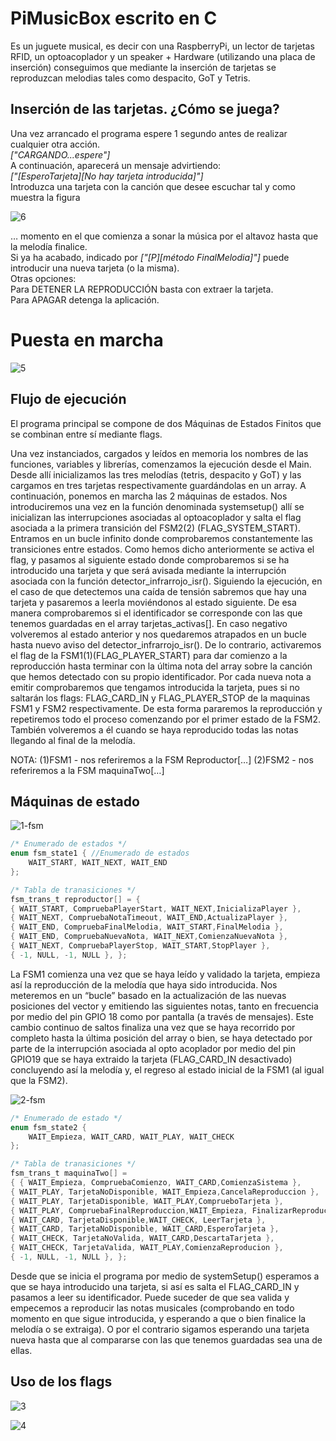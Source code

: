 # PiMusicBox escrito en C

Es un juguete musical, es decir con una RaspberryPi, un lector de tarjetas RFID, un optoacoplador y un speaker + Hardware (utilizando una placa de inserción) conseguimos que mediante la inserción de tarjetas se reproduzcan melodias tales como despacito, GoT y Tetris.

## Inserción de las tarjetas. ¿Cómo se juega?

Una vez arrancado el programa espere 1 segundo antes de realizar cualquier otra acción.																			<br>*["CARGANDO...espere"]*</br>
A continuación, aparecerá un mensaje advirtiendo:
<br>*["[EsperoTarjeta][No hay tarjeta introducida]"]*</br>
Introduzca una tarjeta con la canción que desee escuchar tal y como muestra la figura

![6](https://user-images.githubusercontent.com/36509669/51739523-f38d9600-2091-11e9-9594-e2c3fc643b36.JPG)

… momento en el que comienza a sonar la música por el altavoz hasta que la melodía finalice.
<br>Si ya ha acabado, indicado por *["[P][método FinalMelodia]"]* puede introducir una nueva tarjeta (o la misma).
<br>Otras opciones:
<br>Para DETENER LA REPRODUCCIÓN basta con extraer la tarjeta.
<br>Para APAGAR detenga la aplicación.


# Puesta en marcha
![5](https://user-images.githubusercontent.com/36509669/51739525-f6888680-2091-11e9-86a9-8ec0ee3b740b.JPG)

## Flujo de ejecución

El programa principal se compone de dos Máquinas de Estados Finitos que se combinan entre sí mediante flags.

Una vez instanciados, cargados y leídos en memoria los nombres de las funciones, variables y librerías, comenzamos la ejecución desde el Main. Desde allí inicializamos las tres melodías (tetris, despacito y GoT) y las cargamos en tres tarjetas respectivamente guardándolas en un array. A continuación, ponemos en marcha las 2 máquinas de estados. Nos introduciremos una vez en la función denominada systemsetup() allí se inicializan las interrupciones asociadas al optoacoplador y salta el flag asociada a la primera transición del FSM2(2) (FLAG_SYSTEM_START). Entramos en un bucle infinito donde comprobaremos constantemente las transiciones entre estados. Como hemos dicho anteriormente se activa el flag, y pasamos al siguiente estado donde comprobaremos si se ha introducido una tarjeta y que será avisada mediante la interrupción asociada con la función detector_infrarrojo_isr(). Siguiendo la ejecución, en el caso de que detectemos una caída de tensión sabremos que hay una tarjeta y pasaremos a leerla moviéndonos al estado siguiente. De esa manera comprobaremos si el identificador se corresponde con las que tenemos guardadas en el array tarjetas_activas[]. En caso negativo volveremos al estado anterior y nos quedaremos atrapados en un bucle hasta nuevo aviso del detector_infrarrojo_isr(). De lo contrario, activaremos el flag de la FSM1(1)(FLAG_PLAYER_START) para dar comienzo a la reproducción hasta terminar con la última nota del array sobre la canción que hemos detectado con su propio identificador. Por cada nueva nota a emitir comprobaremos que tengamos introducida la tarjeta, pues si no saltarán los flags: FLAG_CARD_IN y FLAG_PLAYER_STOP de la maquinas FSM1 y FSM2 respectivamente. De esta forma pararemos la reproducción y repetiremos todo el proceso comenzando por el primer estado de la FSM2. También volveremos a él cuando se haya reproducido todas las notas llegando al final de la melodía.

 NOTA:
   (1)FSM1 - nos referiremos a la FSM Reproductor[…]
   (2)FSM2 - nos referiremos a la FSM maquinaTwo[…] 


## Máquinas de estado

![1-fsm](https://user-images.githubusercontent.com/36509669/51739690-60089500-2092-11e9-881c-7234975d405a.JPG)

```C
/* Enumerado de estados */
enum fsm_state1 { //Enumerado de estados
	WAIT_START, WAIT_NEXT, WAIT_END
};

/* Tabla de tranasiciones */
fsm_trans_t reproductor[] = {
{ WAIT_START, CompruebaPlayerStart, WAIT_NEXT,InicializaPlayer },				
{ WAIT_NEXT, CompruebaNotaTimeout, WAIT_END,ActualizaPlayer }, 					
{ WAIT_END, CompruebaFinalMelodia, WAIT_START,FinalMelodia }, 					
{ WAIT_END, CompruebaNuevaNota, WAIT_NEXT,ComienzaNuevaNota }, 					
{ WAIT_NEXT, CompruebaPlayerStop, WAIT_START,StopPlayer }, 					
{ -1, NULL, -1, NULL }, };

```
La FSM1 comienza una vez que se haya leído y validado la tarjeta, empieza así la reproducción de la melodía que haya sido introducida. Nos meteremos en un “bucle” basado en la actualización de las nuevas posiciones del vector y emitiendo las siguientes notas, tanto en frecuencia por medio del pin GPIO 18 como por pantalla (a través de mensajes). Este cambio continuo de saltos finaliza una vez que se haya recorrido por completo hasta la última posición del array o bien, se haya detectado por parte de la interrupción asociada al opto acoplador por medio del pin GPIO19 que se haya extraido la tarjeta (FLAG_CARD_IN desactivado) concluyendo así la melodía y, el regreso al estado inicial de la FSM1 (al igual que la FSM2).

![2-fsm](https://user-images.githubusercontent.com/36509669/51739691-60a12b80-2092-11e9-8814-01a5b734043b.JPG)

```C
/* Enumerado de estado */
enum fsm_state2 {
	WAIT_Empieza, WAIT_CARD, WAIT_PLAY, WAIT_CHECK
};

/* Tabla de tranasiciones */
fsm_trans_t maquinaTwo[] =
{ { WAIT_Empieza, CompruebaComienzo, WAIT_CARD,ComienzaSistema },
{ WAIT_PLAY, TarjetaNoDisponible, WAIT_Empieza,CancelaReproduccion },
{ WAIT_PLAY, TarjetaDisponible, WAIT_PLAY,ComprueboTarjeta },
{ WAIT_PLAY, CompruebaFinalReproduccion,WAIT_Empieza, FinalizarReproduccion },
{ WAIT_CARD, TarjetaDisponible,WAIT_CHECK, LeerTarjeta },
{ WAIT_CARD, TarjetaNoDisponible, WAIT_CARD,EsperoTarjeta },
{ WAIT_CHECK, TarjetaNoValida, WAIT_CARD,DescartaTarjeta },
{ WAIT_CHECK, TarjetaValida, WAIT_PLAY,ComienzaReproducion },
{ -1, NULL, -1, NULL }, };


```
Desde que se inicia el programa por medio de systemSetup() esperamos a que se haya introducido una tarjeta, si así es salta el FLAG_CARD_IN y pasamos a leer su identificador. Puede suceder de que sea valida y empecemos a reproducir las notas musicales (comprobando en todo momento en que sigue introducida, y esperando a que o bien finalice la melodía o se extraiga). O por el contrario sigamos esperando una tarjeta nueva hasta que al compararse con las que tenemos guardadas sea una de ellas.

## Uso de los flags

![3](https://user-images.githubusercontent.com/36509669/51739738-829aae00-2092-11e9-95e9-5eec42239b0a.JPG)

![4](https://user-images.githubusercontent.com/36509669/51739739-829aae00-2092-11e9-8d3a-f28390e60d8b.JPG)
